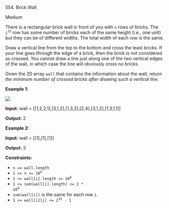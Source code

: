 554\. Brick Wall

Medium

There is a rectangular brick wall in front of you with `n` rows of bricks. The <code>i<sup>th</sup></code> row has some number of bricks each of the same height (i.e., one unit) but they can be of different widths. The total width of each row is the same.

Draw a vertical line from the top to the bottom and cross the least bricks. If your line goes through the edge of a brick, then the brick is not considered as crossed. You cannot draw a line just along one of the two vertical edges of the wall, in which case the line will obviously cross no bricks.

Given the 2D array `wall` that contains the information about the wall, return _the minimum number of crossed bricks after drawing such a vertical line_.

**Example 1:**

![](https://assets.leetcode.com/uploads/2021/04/24/cutwall-grid.jpg)

**Input:** wall = [[1,2,2,1],[3,1,2],[1,3,2],[2,4],[3,1,2],[1,3,1,1]]

**Output:** 2

**Example 2:**

**Input:** wall = [[1],[1],[1]]

**Output:** 3

**Constraints:**

*   `n == wall.length`
*   <code>1 <= n <= 10<sup>4</sup></code>
*   <code>1 <= wall[i].length <= 10<sup>4</sup></code>
*   <code>1 <= sum(wall[i].length) <= 2 * 10<sup>4</sup></code>
*   `sum(wall[i])` is the same for each row `i`.
*   <code>1 <= wall[i][j] <= 2<sup>31</sup> - 1</code>
